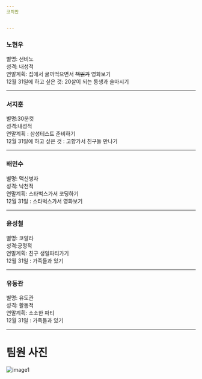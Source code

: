 ```yaml
---
코치만


---
```


<h3>노현우</h3>

별명: 선비노</br>
성격: 내성적</br>
연말계획: 집에서 귤까먹으면서 ~~책읽기~~ 영화보기</br>
12월 31일에 하고 싶은 것: 20살이 되는 동생과 술마시기</br>

---

<h3>서지훈</h3>

별명:30분컷</br> 
성격:내성적</br>
연말계획 : 삼성테스트 준비하기</br>
12월 31일에 하고 싶은 것 : 고향가서 친구들 만나기</br>

---

<h3>배민수</h3>
별명: 맥신병자</br>
성격: 낙천적 </br>
연말계획: 스타벅스가서 코딩하기</br>
12월 31일 : 스타벅스가서 영화보기</br>

---

<h3>윤성철</h3>

별명: 코알라</br>
성격:긍정적</br>
연말계획: 친구 생일파티가기</br>
12월 31일 : 가족들과 있기</br>

---

<h3>유동관</h3>

별명: 유도관</br>
성격: 활동적</br>
연말계획: 소소한 파티</br>
12월 31일 : 가족들과 있기</br>

---

# 팀원 사진
![image1](https://user-images.githubusercontent.com/19348495/50432374-af816700-0914-11e9-8444-0876d5194a0e.jpg)





